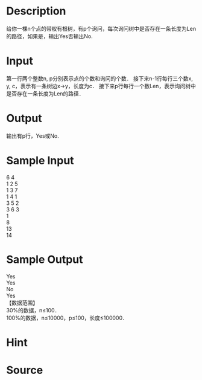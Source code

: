 
# Description

<div class="content">给你一棵n个点的带权有根树，有p个询问，每次询问树中是否存在一条长度为Len的路径，如果是，输出Yes否输出No. 
</div>

# Input

<div class="content">第一行两个整数n, p分别表示点的个数和询问的个数． 
接下来n-1行每行三个数x, y, c，表示有一条树边x→y，长度为c． 
接下来p行每行一个数Len，表示询问树中是否存在一条长度为Len的路径． 
</div>

# Output

<div class="content">输出有p行，Yes或No. 
</div>

# Sample Input

<div class="content"><span class="sampledata">6 4 <br/>
1 2 5 <br/>
1 3 7 <br/>
1 4 1 <br/>
3 5 2 <br/>
3 6 3 <br/>
1 <br/>
8 <br/>
13 <br/>
14 <br/>
</span></div>

# Sample Output

<div class="content"><span class="sampledata">Yes <br/>
Yes <br/>
No <br/>
Yes <br/>
【数据范围】 <br/>
30%的数据，n≤100． <br/>
100%的数据，n≤10000，p≤100，长度≤100000． <br/>
</span></div>

# Hint

<div class="content"><p></p></div>

# Source

<div class="content"><p><a href="problemset.php?search="></a></p></div>

